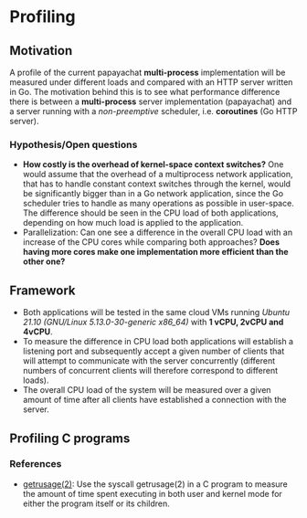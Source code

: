 # Profiling
## Motivation
A profile of the current papayachat **multi-process** implementation will be measured under different loads and compared with an HTTP server written in Go. The motivation behind this is to see what performance difference there is between a **multi-process** server implementation (papayachat) and a server running with a _non-preemptive_ scheduler, i.e. **coroutines** (Go HTTP server).

### Hypothesis/Open questions
* **How costly is the overhead of kernel-space context switches?** One would assume that the overhead of a multiprocess network application, that has to handle constant context switches through the kernel, would be significantly bigger than in a Go network application, since the Go scheduler tries to handle as many operations as possible in user-space. The difference should be seen in the CPU load of both applications, depending on how much load is applied to the application.
* Parallelization: Can one see a difference in the overall CPU load with an increase of the CPU cores while comparing both approaches? **Does having more cores make one implementation more efficient than the other one?**

## Framework
* Both applications will be tested in the same cloud VMs running _Ubuntu 21.10 (GNU/Linux 5.13.0-30-generic x86_64)_ with **1 vCPU, 2vCPU and 4vCPU**. 
* To measure the difference in CPU load both applications will establish a listening port and subsequently accept a given number of clients that will attempt to communicate with the server concurrently (different numbers of concurrent clients will therefore correspond to different loads).
* The overall CPU load of the system will be measured over a given amount of time after all clients have established a connection with the server.

## Profiling C programs

### References
* [getrusage(2)](https://man7.org/linux/man-pages/man2/getrusage.2.html): Use the syscall getrusage(2) in a C program to measure the amount of time spent executing in both user and kernel mode for either the program itself or its children.
